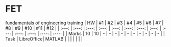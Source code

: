 # FET
fundamentals of engineering training
| HW | #1 | #2 | #3 | #4 | #5 | #6 | #7 | #8 | #9 | #10 | #11 | #12 |
| :---: | :---: | :---: | :---: | :---: | :---: | :---: | :---: | :---: | :---: | :---: | :---: | :---: |
| Marks | 10 | 10 | - | - | - | - | - | - | - | - | - | - |
| Task  | LibreOffice| MATLAB | | | | | | | 
